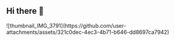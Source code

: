 ## Hi there 👋

<!--
**Mgullapalli31/Mgullapalli31** is a ✨ _special_ ✨ repository because its `README.md` (this file) appears on your GitHub profile.

Here are some ideas to get you started:

- 🔭 I’m currently working on ...
- 🌱 I’m currently learning ...
- 👯 I’m looking to collaborate on ...
- 🤔 I’m looking for help with ...
- 💬 Ask me about ...
- 📫 How to reach me: ...
- 😄 Pronouns: ...
- ⚡ Fun fact: ...
-->![thumbnail_IMG_3791](https://github.com/user-attachments/assets/321c0dec-4ec3-4b71-b646-dd8697ca7942)

